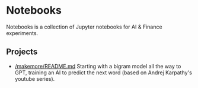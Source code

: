 # Notebooks

Notebooks is a collection of Jupyter notebooks for AI & Finance experiments.

## Projects

- [/makemore/README.md](Makemore) Starting with a bigram model all the way to GPT, training an AI to predict the next word (based on Andrej Karpathy's youtube series).
